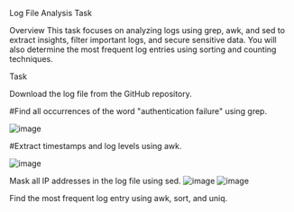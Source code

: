 Log File Analysis Task

Overview
This task focuses on analyzing logs using grep, awk, and sed to extract insights, filter important logs, and secure sensitive data. You will also determine the most frequent log entries using sorting and counting techniques.

Task

Download the log file from the GitHub repository.

#Find all occurrences of the word "authentication failure" using grep.

![image](https://github.com/user-attachments/assets/0c57ce5d-fc8d-44ae-9885-71756900e3db)


#Extract timestamps and log levels using awk.

![image](https://github.com/user-attachments/assets/500bf781-1657-40ab-9cca-934d764b9600)

Mask all IP addresses in the log file using sed.
![image](https://github.com/user-attachments/assets/7a856daf-dfb3-437d-b830-99e5dbd20fdf)
![image](https://github.com/user-attachments/assets/93c14905-959c-496a-8aae-6a021b5b889d)

Find the most frequent log entry using awk, sort, and uniq.
